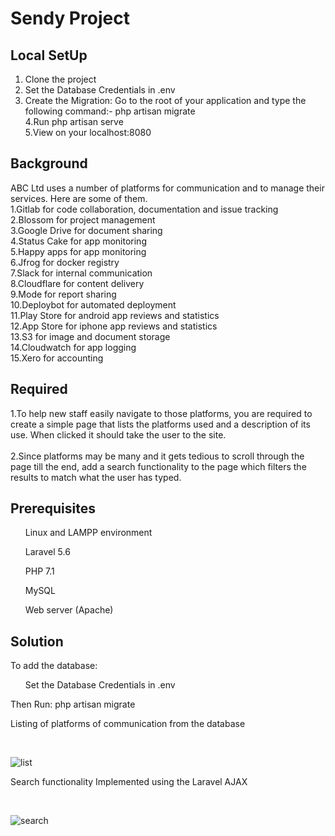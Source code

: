 # Sendy Project
## Local SetUp
  1. Clone the project
  2. Set the Database Credentials in .env 
  3. Create the Migration: Go to the root of your application and type the following command:- php artisan migrate<br>
  4.Run php artisan serve<br>
  5.View on your localhost:8080
## Background

ABC Ltd uses a number of platforms for communication and to manage their services. Here are some of them.<br>
1.Gitlab for code collaboration, documentation and issue tracking<br>
2.Blossom for project management<br>
3.Google Drive for document sharing<br>
4.Status Cake for app monitoring<br>
5.Happy apps for app monitoring<br>
6.Jfrog for docker registry<br>
7.Slack for internal communication<br>
8.Cloudflare for content delivery<br>
9.Mode for report sharing<br>
10.Deploybot for automated deployment<br>
11.Play Store for android app reviews and statistics<br>
12.App Store for iphone app reviews and statistics<br>
13.S3 for image and document storage<br>
14.Cloudwatch for app logging<br>
15.Xero for accounting<br>

## Required

1.To help new staff easily navigate to those platforms, you are required to create a simple page that lists the platforms used and a description of its use. When clicked it should take the user to the site. <br> <br>
2.Since platforms may be many and it gets tedious to scroll through the page till the end, add a search functionality to the page which filters the results to match what the user has typed.

## Prerequisites 
<ul>Linux and LAMPP environment</ul>
<ul>Laravel 5.6</ul>
<ul>PHP 7.1</ul>
<ul>MySQL</ul>
<ul>Web server (Apache)</ul>

## Solution
To add the database:
  <ul> Set the Database Credentials in .env </ul>
  Then Run: php artisan migrate
  <br>
<p> Listing of platforms of communication from the database</p><br>

![list](https://user-images.githubusercontent.com/10959155/43885344-4de6a3f4-9bc1-11e8-8352-6fb6b32d6f80.png)

<p> Search functionality Implemented using the Laravel AJAX </p><br>

![search](https://user-images.githubusercontent.com/10959155/43885513-c465efda-9bc1-11e8-96f2-78ba6e620a2a.png)
  

